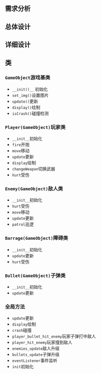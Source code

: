 ## 需求分析
## 总体设计
## 详细设计
## 类

### `GameObject`游戏基类

* `__init()__`	初始化
* `set_img()`设置图片
* `update()`更新
* `display()`绘制
* `isCrash()`碰撞检测

### `Player(GameObject)`玩家类

* `__init__`初始化
* `fire`开炮
* `move`移动
* `update`更新
* `display`绘制
* `changeWeapon`切换武器
* `hurt`受伤

### `Enemy(GameObject)`敌人类

* `__init__`初始化
* `hurt`受伤
* `move`移动
* `update`更新
* `patrol`巡逻

### `Barrage(GameObject)`障碍类

* `__init__`初始化
* `update`更新
* `hurt`受伤

### `Bullet(GameObject)`子弹类

+ `__init__`初始化
+ `update`更新



### 全局方法

+ `update`更新
+ `display`绘制
+ `crash`碰撞
+ `player_bullet_hit_enemy`玩家子弹打中敌人
+ `player_hit_enemy`玩家撞到敌人
+ `enemies_update`敌人升级
+ `bullets_update`子弹升级
+ `eventListener`事件监听
+ `init`初始化